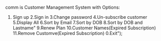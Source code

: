 comm is Customer Management System with Options:
1. Sign up 2.Sign in 3.Change password 4.Un-subscribe customer 5.Display All 6.Sort by Email 7.Sort by DOB 8.Sort by DOB and Lastname"
9.Renew Plan 10.Customer Names(Expired Subscription) 11.Remove Customve(Expired Subscription) 0.Exit");
